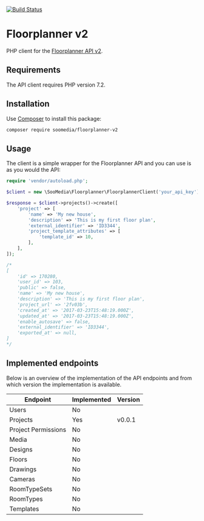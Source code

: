 [![Build Status](https://travis-ci.org/SooMedia/floorplanner-v2.svg?branch=master)](https://travis-ci.org/SooMedia/floorplanner-v2)

# Floorplanner v2

PHP client for the [Floorplanner API v2](http://docs.floorplanner.com/floorplanner/api-v2).

## Requirements

The API client requires PHP version 7.2.

## Installation

Use [Composer](https://getcomposer.org) to install this package:

```bash
composer require soomedia/floorplanner-v2
```

## Usage

The client is a simple wrapper for the Floorplanner API and you can use is as you would the API:

```php
require 'vendor/autoload.php';

$client = new \SooMedia\Floorplanner\FloorplannerClient('your_api_key');

$response = $client->projects()->create([
    'project' => [
        'name' => 'My new house',
        'description' => 'This is my first floor plan',
        'external_identifier' => 'ID3344',
        'project_template_attributes' => [
            'template_id' => 10,
        ],
    ],
]);

/*
[
    'id' => 170280,
    'user_id' => 103,
    'public' => false,
    'name' => 'My new house',
    'description' => 'This is my first floor plan',
    'project_url' => '2fv03b',
    'created_at' => '2017-03-23T15:48:19.000Z',
    'updated_at' => '2017-03-23T15:48:19.000Z',
    'enable_autosave' => false,
    'external_identifier' => 'ID3344',
    'exported_at' => null,
]
*/
```

## Implemented endpoints

Below is an overview of the implementation of the API endpoints and from which version the implementation is available.

| Endpoint            | Implemented | Version |
|---------------------|-------------|---------|
| Users               | No          |         |
| Projects            | Yes         | v0.0.1  |
| Project Permissions | No          |         |
| Media               | No          |         |
| Designs             | No          |         |
| Floors              | No          |         |
| Drawings            | No          |         |
| Cameras             | No          |         |
| RoomTypeSets        | No          |         |
| RoomTypes           | No          |         |
| Templates           | No          |         |
